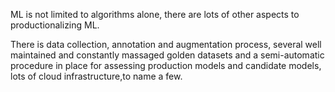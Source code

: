ML is not limited to algorithms alone, there are lots of other aspects to productionalizing ML. 

There is data collection, annotation and augmentation process, several well maintained and constantly massaged golden datasets and a semi-automatic procedure in place for assessing production models and candidate models, lots of cloud infrastructure,to name a few.